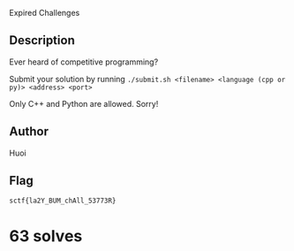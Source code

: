 Expired Challenges

## Description

Ever heard of competitive programming?


Submit your solution by running `./submit.sh <filename> <language (cpp or py)> <address> <port>`


Only C++ and Python are allowed. Sorry!

## Author

Huoi

## Flag

`sctf{la2Y_BUM_chAll_53773R}`

# 63 solves
